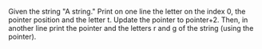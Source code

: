 Given the string "A string." Print on one line the letter on the index 0, the pointer position and the letter t. Update the pointer to pointer+2. Then, in another line print the pointer and the letters r and g of the string (using the pointer).
